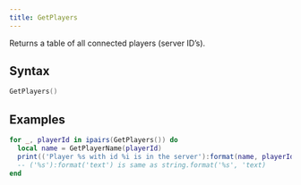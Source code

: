 ```yaml
---
title: GetPlayers
---
```


Returns a table of all connected players (server ID’s).

Syntax
------

```lua
GetPlayers()
```

Examples
--------

```lua
for _, playerId in ipairs(GetPlayers()) do
  local name = GetPlayerName(playerId)
  print(('Player %s with id %i is in the server'):format(name, playerId))
  -- ('%s'):format('text') is same as string.format('%s', 'text)
end
```

